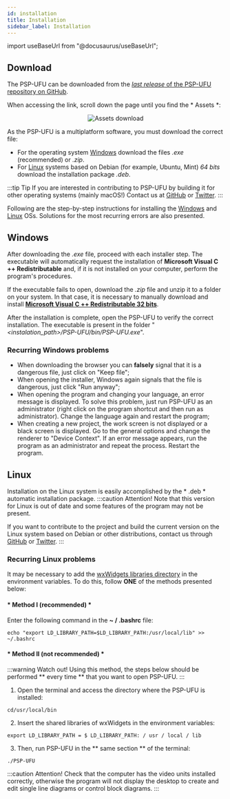 ```yaml
---
id: installation
title: Installation
sidebar_label: Installation
---
```

import useBaseUrl from "@docusaurus/useBaseUrl";

## Download

The PSP-UFU can be downloaded from the [*last release* of the PSP-UFU repository on GitHub](https://github.com/Thales1330/PSP/releases/latest).

When accessing the link, scroll down the page until you find the * Assets *:

<div><center><img src={useBaseUrl("images/download.png")} alt="Assets download" title="Informações da Figura" /></center></div>

As the PSP-UFU is a multiplatform software, you must download the correct file:
- For the operating system [Windows](installation#windows) download the files *.exe* (recommended) or *.zip*.
- For [Linux](installation#linux) systems based on Debian (for example, Ubuntu, Mint) *64 bits* download the installation package *.deb*.

:::tip Tip
If you are interested in contributing to PSP-UFU by building it for other operating systems (mainly macOS!) Contact us at [GitHub](https://github.com/Thales1330/PSP/issues) or [Twitter](https://twitter.com/PspUfu).
:::

Following are the step-by-step instructions for installing the [Windows](installation#windows) and [Linux](installation#linux) OSs. Solutions for the most recurring errors are also presented.

## Windows
After downloading the *.exe* file, proceed with each installer step. The executable will automatically request the installation of **Microsoft Visual C ++ Redistributable** and, if it is not installed on your computer, perform the program's procedures.

If the executable fails to open, download the *.zip* file and unzip it to a folder on your system. In that case, it is necessary to manually download and install [**Microsoft Visual C ++ Redistributable 32 bits**](https://aka.ms/vs/16/release/vc_redist.x86.exe).

After the installation is complete, open the PSP-UFU to verify the correct installation. The executable is present in the folder "*\<instalation_path\>/PSP-UFU/bin/PSP-UFU.exe*".

### Recurring Windows problems
- When downloading the browser you can **falsely** signal that it is a dangerous file, just click on "Keep file";
- When opening the installer, Windows again signals that the file is dangerous, just click "Run anyway";
- When opening the program and changing your language, an error message is displayed. To solve this problem, just run PSP-UFU as an administrator (right click on the program shortcut and then run as administrator). Change the language again and restart the program;
- When creating a new project, the work screen is not displayed or a black screen is displayed. Go to the general options and change the renderer to "Device Context". If an error message appears, run the program as an administrator and repeat the process. Restart the program.


## Linux
Installation on the Linux system is easily accomplished by the * .deb * automatic installation package.
:::caution Attention!
Note that this version for Linux is out of date and some features of the program may not be present.

If you want to contribute to the project and build the current version on the Linux system based on Debian or other distributions, contact us through [GitHub](https://github.com/Thales1330/PSP/issues) or [Twitter](https://twitter.com/PspUfu).
:::

### Recurring Linux problems
It may be necessary to add the [wxWidgets libraries directory](https://wiki.wxwidgets.org/Compiling_and_getting_started#Running_wxWidgets_projects) in the environment variables.
To do this, follow **ONE** of the methods presented below:

#### * Method I (recommended) *
Enter the following command in the **~ / .bashrc** file:
```shell
echo "export LD_LIBRARY_PATH=$LD_LIBRARY_PATH:/usr/local/lib" >> ~/.bashrc
```

#### * Method II (not recommended) *
:::warning Watch out!
Using this method, the steps below should be performed ** every time ** that you want to open PSP-UFU.
:::
1. Open the terminal and access the directory where the PSP-UFU is installed:
```shell
cd/usr/local/bin
```
2. Insert the shared libraries of wxWidgets in the environment variables:
```shell
export LD_LIBRARY_PATH = $ LD_LIBRARY_PATH: / usr / local / lib
```
3. Then, run PSP-UFU in the ** same section ** of the terminal:
```shell
./PSP-UFU
```

:::caution Attention!
Check that the computer has the video units installed correctly, otherwise the program will not display the desktop to create and edit single line diagrams or control block diagrams.
:::